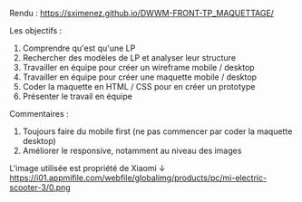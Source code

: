 Rendu : https://sximenez.github.io/DWWM-FRONT-TP_MAQUETTAGE/

Les objectifs : 
1. Comprendre qu'est qu'une LP
2. Rechercher des modèles de LP et analyser leur structure
3. Travailler en équipe pour créer un wireframe mobile / desktop
4. Travailler en équipe pour créer une maquette mobile / desktop
5. Coder la maquette en HTML / CSS pour en créer un prototype
6. Présenter le travail en équipe

Commentaires :
1. Toujours faire du mobile first (ne pas commencer par coder la maquette desktop)
2. Améliorer le responsive, notamment au niveau des images

L'image utilisée est propriété de Xiaomi ↓
<br>
https://i01.appmifile.com/webfile/globalimg/products/pc/mi-electric-scooter-3/0.png
